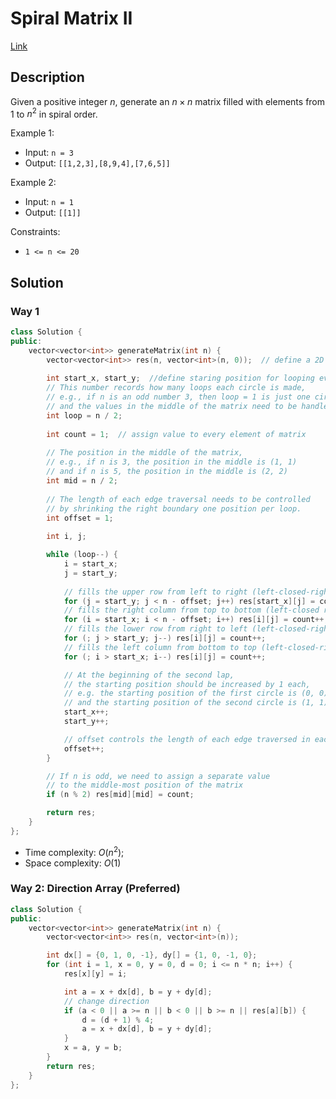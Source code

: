 # Spiral Matrix II

[Link](https://leetcode.com/problems/spiral-matrix-ii/description/)

## Description

Given a positive integer $n$, generate an $n\times n$ matrix filled with elements from 1 to $n^2$ in spiral order.

Example 1:

- Input: `n = 3`
- Output: `[[1,2,3],[8,9,4],[7,6,5]]`

Example 2:

- Input: `n = 1`
- Output: `[[1]]`

Constraints:

- `1 <= n <= 20`

## Solution

### Way 1

```C++
class Solution {
public:
    vector<vector<int>> generateMatrix(int n) {
        vector<vector<int>> res(n, vector<int>(n, 0));  // define a 2D array using vector
        
        int start_x, start_y;  //define staring position for looping every circle
        // This number records how many loops each circle is made, 
        // e.g., if n is an odd number 3, then loop = 1 is just one circle, 
        // and the values in the middle of the matrix need to be handled separately
        int loop = n / 2;
        
        int count = 1;  // assign value to every element of matrix
        
        // The position in the middle of the matrix, 
        // e.g., if n is 3, the position in the middle is (1, 1) 
        // and if n is 5, the position in the middle is (2, 2)
        int mid = n / 2;
        
        // The length of each edge traversal needs to be controlled 
        // by shrinking the right boundary one position per loop.
        int offset = 1;
        
        int i, j;

        while (loop--) {
            i = start_x;
            j = start_y;
            
            // fills the upper row from left to right (left-closed-right-open intervals)
            for (j = start_y; j < n - offset; j++) res[start_x][j] = count++;
            // fills the right column from top to bottom (left-closed right-open intervals)
            for (i = start_x; i < n - offset; i++) res[i][j] = count++;
            // fills the lower row from right to left (left-closed-right-open intervals)
            for (; j > start_y; j--) res[i][j] = count++;
            // fills the left column from bottom to top (left-closed-right-open intervals)
            for (; i > start_x; i--) res[i][j] = count++;

            // At the beginning of the second lap, 
            // the starting position should be increased by 1 each, 
            // e.g. the starting position of the first circle is (0, 0), 
            // and the starting position of the second circle is (1, 1)
            start_x++;
            start_y++;

            // offset controls the length of each edge traversed in each circle
            offset++;
        }

        // If n is odd, we need to assign a separate value 
        // to the middle-most position of the matrix
        if (n % 2) res[mid][mid] = count;

        return res;
    }
};
```

- Time complexity: $O(n^2)$;
- Space complexity: $O(1)$

### Way 2: Direction Array (Preferred)

```C++
class Solution {
public:
    vector<vector<int>> generateMatrix(int n) {
        vector<vector<int>> res(n, vector<int>(n));

        int dx[] = {0, 1, 0, -1}, dy[] = {1, 0, -1, 0};
        for (int i = 1, x = 0, y = 0, d = 0; i <= n * n; i++) {
            res[x][y] = i;

            int a = x + dx[d], b = y + dy[d];
            // change direction
            if (a < 0 || a >= n || b < 0 || b >= n || res[a][b]) {
                d = (d + 1) % 4;
                a = x + dx[d], b = y + dy[d];
            }
            x = a, y = b;
        }
        return res;
    }
};
```
